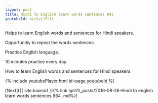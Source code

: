 ```yaml
---
layout: post
title: Hindi to English learn words sentences 943 
youtubeId: oLzSvjJflfk
---
```

 
 
Helps to learn English words and sentences for Hindi speakers.

Opportunitiy to repeat the words sentences. 

Practice English language. 
 
10 minutes practice every day. 
 
How to learn English words and sentences for Hindi speakers 
 
{% include youtubePlayer.html id=page.youtubeId %}
 
 
[Next]({{ site.baseurl }}{% link  split1/_posts/2016-08-26-Hindi to english learn words sentences 664 .md%})
 
